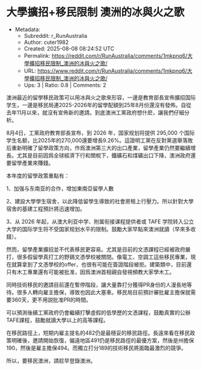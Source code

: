 # 大學擴招+移民限制 澳洲的冰與火之歌

- Metadata:
  - Subreddit: r_RunAustralia
  - Author: cuter1982
  - Created: 2025-08-08 08:24:52 UTC
  - Permalink: https://reddit.com/r/RunAustralia/comments/1mkpnq6/大學擴招移民限制_澳洲的冰與火之歌/
  - URL: https://www.reddit.com/r/RunAustralia/comments/1mkpnq6/大學擴招移民限制_澳洲的冰與火之歌/
  - Ups: 3 | Ratio: 0.8 | Comments: 2


澳洲最近的留學移民政策可以用冰與火之歌來形容，一邊是教育部長宣佈擴招国际学生，一邊是移民局連2025-2026年的留學配額到25年8月份還沒有發佈。自從去年11月以來，就沒有宣佈新的邀請。到底澳洲工黨政府想什麽，讓我們仔細分析。

8月4日，工黨政府教育部長宣布，到 2026 年，国家规划将提供 295,000
个国际学生名额，比2025年的270,000還要增長9.26%。這證明工黨在反對黨選舉落敗后重新明確了留學政策方向，作爲澳洲第三大的出口產業，留學產業仍然要繼續增長。尤其是目前因爲全球經濟下行和關稅下，鐵礦石和煤礦出口下降，澳洲政府還要留學產業來賺錢。

本年度的留學政策重點有：

1、加强与东南亚的合作，增加東南亞留學人數

2、建設大學學生宿舍，以此降低留學生導致的社會房租上行壓力。所以針對大學宿舍的基建工程預計將迅速增加。

3、从 2026 年起，从澳大利亚中学、附属衔接课程提供者或 TAFE
学院转入公立大学的国际学生将不受国家规划水平的限制。鼓勵大家早點來澳洲就讀（早來多收錢）。

然而，留學產業擴招並不代表移民更容易。尤其是目前的文憑課程已經被政府嚴打，很多假留學真打工的野鷄文憑學校被關閉。像電工、空調工這些移民專業，現在就算拿到了文憑學校的offer，也很有可能在簽證階段被拒。建築類中，目前還只有木工專業還有可能被批准，因爲澳洲首相親自發視頻教大家學木工。

同時技術移民的邀請目前還在暫停階段，讓大量靠打分獲得PR身份的人漫長地等待。很多人轉向雇主擔保，導致也因此大塞車。移民局目前預計審批雇主擔保就需要360天，更不用説批准PR的時間。

可以預測後續工黨政府仍會繼續打擊虛假的低學歷的文憑課程，鼓勵真實的公辦TAFE課程，鼓勵就讀大學以上的高等課程。

在移民路徑上，短期内雇主提名的482仍是最穩妥的移民路徑。長遠來看在移民政策明確後，邀請開始恢復，偏遠地區491仍是移民路徑的最優方案，然後是州擔保190，然後是雇主擔保494。而獨立打分189的技術移民將面臨最激烈的競爭。

所以，要移民澳洲，請趁早登錄澳洲。

